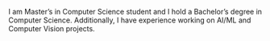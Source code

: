I am Master’s in Computer Science student and I hold a Bachelor’s degree in Computer Science. Additionally, I have experience working on AI/ML and Computer Vision projects.